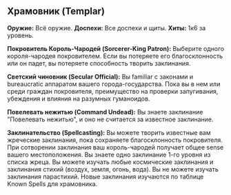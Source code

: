 ## Храмовник (Templar)
**Оружие:** Всё оружие.
**Доспехи:** Все доспехи и щиты.
**Хиты:** 1к6 за уровень.

**Покровитель Король-Чародей (Sorcerer-King Patron):** Выберите одного короля-чародея покровителем. Если вы потеряете его благосклонность или он падет, вы потеряете способность творить заклинания.

**Светский чиновник (Secular Official):** Вы familiar с законами и bureaucratic аппаратом вашего города-государства. Пока вы в нем или среди граждан покровителя, преимущество на проверки запугивания, убеждения и влияния на разумных гуманоидов.

**Повелевать нежитью (Command Undead):** Вы знаете заклинание "Повелевать нежитью", и оно не считается за известное заклинание.

**Заклинательство (Spellcasting):** Вы можете творить известные вам жреческие заклинания, пока сохраняете благосклонность покровителя. При сотворении заклинания ваш король-чародей получает общее sense вашего местоположения. Вы знаете одно заклинание 1-го уровня из списка жреца. Вы можете изучать любые космические заклинания и заклинания стихий (воздух, земля, огонь, вода). Вы не можете изучать заклинания парастихий. Новые заклинания изучаются по таблице Known Spells для храмовника.